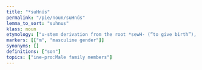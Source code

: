 ```yaml
---
title: "*suHnús"
permalink: "/pie/noun/suHnús"
lemma_to_sort: "suhnus"
klass: noun
etymology: ["u-stem derivation from the root *sewH- (“to give birth”), thus the original meaning being \"birth, fruit of the body\". Tocharian, Greek and Armenian reflect the -yu- derivation from the same root: *suHyús."]
markers: [["m", "masculine gender"]]
synonyms: []
definitions: ["son"]
topics: ["ine-pro:Male family members"]
---
```

